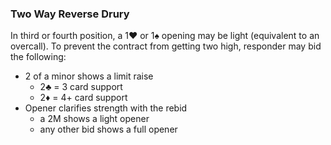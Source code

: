 ### Two Way Reverse Drury
In third or fourth position, a 1♥ or 1♠ opening may be light (equivalent to an overcall). To prevent the contract from getting two high, responder may bid the following: 
   * 2 of a minor shows a limit raise
      * 2♣ = 3 card support
      * 2♦ = 4+ card support
   * Opener clarifies strength with the rebid   
      * a 2M shows a light opener
      * any other bid shows a full opener

